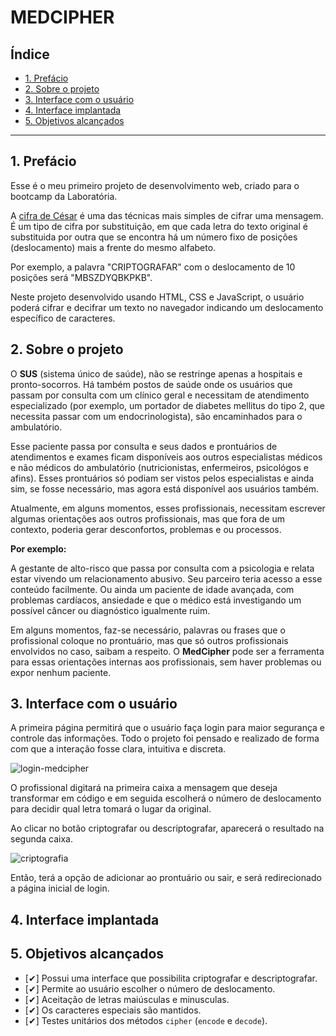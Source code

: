 # MEDCIPHER

## Índice

* [1. Prefácio](#1-prefácio)
* [2. Sobre o projeto](#2-sobre-o-projeto)
* [3. Interface com o usuário](#3-interface-com-o-usuário)
* [4. Interface implantada](#4-interface-implantada)
* [5. Objetivos alcançados](#5-objetivos-alcançados)


***

## 1. Prefácio

Esse é o meu primeiro projeto de desenvolvimento web, criado para o bootcamp da Laboratória. 

A [cifra de César](https://pt.wikipedia.org/wiki/Cifra_de_C%C3%A9sar) é uma das técnicas mais simples de cifrar uma mensagem. É um tipo de cifra por substituição, em que cada letra do texto original é substituida por outra que se encontra há um número fixo de posições (deslocamento) mais a frente do mesmo alfabeto.

Por exemplo, a palavra "CRIPTOGRAFAR" com o deslocamento de 10 posições será "MBSZDYQBKPKB".

Neste projeto desenvolvido usando HTML, CSS e JavaScript, o usuário poderá cifrar e decifrar um texto no navegador indicando um deslocamento específico de caracteres. 

## 2. Sobre o projeto

O **SUS** (sistema único de saúde), não se restringe apenas a hospitais e pronto-socorros. Há também postos de saúde onde os usuários que passam por consulta com um clínico geral e necessitam de atendimento especializado (por exemplo, um portador de diabetes mellitus do tipo 2, que necessita passar com um endocrinologista), são encaminhados para o ambulatório.

Esse paciente passa por consulta e seus dados e prontuários de atendimentos e exames ficam disponíveis aos outros especialistas médicos e não médicos do ambulatório (nutricionistas, enfermeiros, psicológos e afins). Esses prontuários só podiam ser vistos pelos especialistas e ainda sim, se fosse necessário, mas agora está disponível aos usuários também.

Atualmente, em alguns momentos, esses profissionais, necessitam escrever algumas orientações aos outros profissionais, mas que fora de um contexto, poderia gerar desconfortos, problemas e ou processos.

**Por exemplo:**

A gestante de alto-risco que passa por consulta com a psicologia e relata estar vivendo um relacionamento abusivo. Seu parceiro teria acesso a esse conteúdo facilmente. Ou ainda um paciente de idade avançada, com problemas cardíacos, ansiedade e que o médico está investigando um possível câncer ou diagnóstico igualmente ruim.

Em alguns momentos, faz-se necessário, palavras ou frases que o profissional coloque no prontuário, mas que só outros profissionais envolvidos no caso, saibam a respeito. O **MedCipher** pode ser a ferramenta para essas orientações internas aos profissionais, sem haver problemas ou expor nenhum paciente.

## 3. Interface com o usuário

A primeira página permitirá que o usuário faça login para maior segurança e controle das informações. Todo o projeto foi pensado e realizado de forma com que a interação fosse clara, intuitiva e discreta.


![login-medcipher](https://user-images.githubusercontent.com/122536567/217250293-4f87d0e7-9433-4bc9-8e32-bb8978cb2a67.png)


O profissional digitará na primeira caixa a mensagem que deseja transformar em código e em seguida escolherá o número de deslocamento para decidir qual letra tomará o lugar da original.

Ao clicar no botão criptografar ou descriptografar, aparecerá o resultado na segunda caixa. 


![criptografia](https://user-images.githubusercontent.com/122536567/217109899-83efc16e-45a2-444c-8802-26d40d18175d.png)

Então, terá a opção de adicionar ao prontuário ou sair, e será redirecionado a página inicial de login.

## 4. Interface implantada





## 5. Objetivos alcançados

* [✔] Possui uma interface que possibilita criptografar e
  descriptografar.
* [✔] Permite ao usuário escolher o número de deslocamento.
* [✔] Aceitação de letras maiúsculas e minusculas.
* [✔] Os caracteres especiais são mantidos.
* [✔] Testes unitários dos métodos `cipher`
  (`encode` e `decode`).

